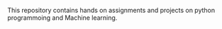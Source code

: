 This repository contains hands on assignments and projects on python programmoing and Machine learning.
